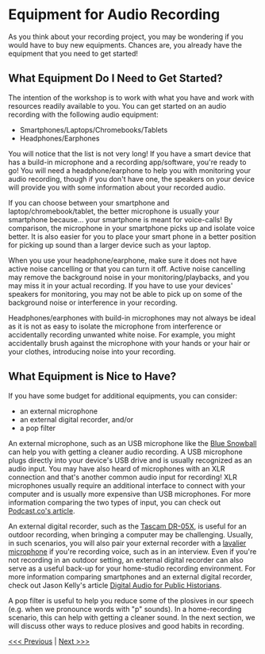 # Equipment for Audio Recording
As you think about your recording project, you may be wondering if you would have to buy new equipments. Chances are, you already have the equipment that you need to get started! 

## What Equipment Do I Need to Get Started?
The intention of the workshop is to work with what you have and work with resources readily available to you. You can get started on an audio recording with the following audio equipment:  

- Smartphones/Laptops/Chromebooks/Tablets
- Headphones/Earphones  

You will notice that the list is not very long! If you have a smart device that has a build-in microphone and a recording app/software, you're ready to go! You will need a headphone/earphone to help you with monitoring your audio recording, though if you don't have one, the speakers on your device will provide you with some information about your recorded audio.    

If you can choose between your smartphone and laptop/chromebook/tablet, the better microphone is usually your smartphone because... your smartphone is meant for voice-calls! By comparison, the microphone in your smartphone picks up and isolate voice better. It is also easier for you to place your smart phone in a better position for picking up sound than a larger device such as your laptop.   

When you use your headphone/earphone, make sure it does not have active noise cancelling or that you can turn it off. Active noise cancelling may remove the background noise in your monitoring/playbacks, and you may miss it in your actual recording. If you have to use your devices' speakers for monitoring, you may not be able to pick up on some of the background noise or interference in your recording.   

Headphones/earphones with build-in microphones may not always be ideal as it is not as easy to isolate the microphone from interference or accidentally recording unwanted white noise. For example, you might accidentally brush against the microphone with your hands or your hair or your clothes, introducing noise into your recording.  

## What Equipment is Nice to Have?
If you have some budget for additional equipments, you can consider:

- an external microphone 
- an external digital recorder, and/or
- a pop filter

An external microphone, such as an USB microphone like the [Blue Snowball](https://www.bluemic.com/en-us/products/snowball/) can help you with getting a cleaner audio recording. A USB microphone plugs directly into your device's USB drive and is usually recognized as an audio input. You may have also heard of microphones with an XLR connection and that's another common audio input for recording! XLR microphones usually require an additional interface to connect with your computer and is usually more expensive than USB microphones. For more information comparing the two types of input, you can check out [Podcast.co's article](https://www.podcast.co/create/usb-vs-xlr-microphone).   

An external digital recorder, such as the [Tascam DR-05X](https://tascam.com/us/product/dr-05x/top), is useful for an outdoor recording, when bringing a computer may be challenging. Usually, in such scenarios, you will also pair your external recorder with a [lavalier microphone](https://www.amazon.com/Lavalier-Lapel-Microphone-Bundle-Clip/dp/B082M9W4G1/ref=sr_1_4?dchild=1&keywords=lavalier+microphone&qid=1601325588&s=musical-instruments&sr=1-4) if you're recording voice, such as in an interview. Even if you're not recording in an outdoor setting, an external digital recorder can also serve as a useful back-up for your home-studio recording environment. For more information comparing smartphones and an external digital recorder, check out Jason Kelly's article [Digital Audio for Public Historians](https://jasonmkelly.com/jason-m-kelly/2020/2/5/digital-audio-for-public-historians-1-recording-devices).

A pop filter is useful to help you reduce some of the plosives in our speech (e.g. when we pronounce words with "p" sounds). In a home-recording scenario, this can help with getting a cleaner sound. In the next section, we will discuss other ways to reduce plosives and good habits in recording.

[<<< Previous](../Intro.md) | [Next >>>](Good-habits.md)
